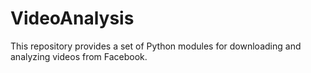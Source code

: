 # VideoAnalysis
This repository provides a set of Python modules for downloading and analyzing videos from Facebook.
